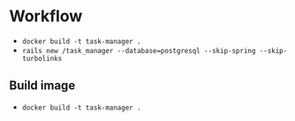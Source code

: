 # Workflow

- `docker build -t task-manager .`
- `rails new /task_manager --database=postgresql --skip-spring --skip-turbolinks`

## Build image

- `docker build -t task-manager .`
